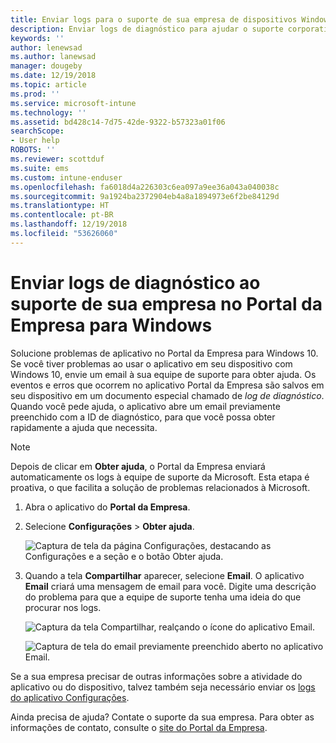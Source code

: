 ```yaml
---
title: Enviar logs para o suporte de sua empresa de dispositivos Windows 10 | Microsoft Docs
description: Enviar logs de diagnóstico para ajudar o suporte corporativo a corrigir problemas com o aplicativo
keywords: ''
author: lenewsad
ms.author: lanewsad
manager: dougeby
ms.date: 12/19/2018
ms.topic: article
ms.prod: ''
ms.service: microsoft-intune
ms.technology: ''
ms.assetid: bd428c14-7d75-42de-9322-b57323a01f06
searchScope:
- User help
ROBOTS: ''
ms.reviewer: scottduf
ms.suite: ems
ms.custom: intune-enduser
ms.openlocfilehash: fa6018d4a226303c6ea097a9ee36a043a040038c
ms.sourcegitcommit: 9a1924ba2372904eb4a8a1894973e6f2be84129d
ms.translationtype: HT
ms.contentlocale: pt-BR
ms.lasthandoff: 12/19/2018
ms.locfileid: "53626060"
---
```

# <a name="send-diagnostic-logs-to-your-company-support-from-company-portal-for-windows"></a>Enviar logs de diagnóstico ao suporte de sua empresa no Portal da Empresa para Windows

Solucione problemas de aplicativo no Portal da Empresa para Windows 10. Se você tiver problemas ao usar o aplicativo em seu dispositivo com Windows 10, envie um email à sua equipe de suporte para obter ajuda. Os eventos e erros que ocorrem no aplicativo Portal da Empresa são salvos em seu dispositivo em um documento especial chamado de _log de diagnóstico_. Quando você pede ajuda, o aplicativo abre um email previamente preenchido com a ID de diagnóstico, para que você possa obter rapidamente a ajuda que necessita.

> [!Note]       
> Depois de clicar em **Obter ajuda**, o Portal da Empresa enviará automaticamente os logs à equipe de suporte da Microsoft. Esta etapa é proativa, o que facilita a solução de problemas relacionados à Microsoft.  

1. Abra o aplicativo do **Portal da Empresa**.
2. Selecione **Configurações** > **Obter ajuda**.  

   ![Captura de tela da página Configurações, destacando as Configurações e a seção e o botão Obter ajuda.](./media/1811_Get_Help_Windows_Cpapp.png)    

3. Quando a tela **Compartilhar** aparecer, selecione **Email**. O aplicativo **Email** criará uma mensagem de email para você. Digite uma descrição do problema para que a equipe de suporte tenha uma ideia do que procurar nos logs.

   ![Captura da tela Compartilhar, realçando o ícone do aplicativo Email.](./media/1811_Mail_Logs_Windows_CPapp.png)  


   ![Captura de tela do email previamente preenchido aberto no aplicativo Email.](./media/1811_Get_Help_Email_Windows_CPapp.png)  

Se a sua empresa precisar de outras informações sobre a atividade do aplicativo ou do dispositivo, talvez também seja necessário enviar os [logs do aplicativo Configurações](send-logs-to-your-it-admin-settings-windows.md).  

Ainda precisa de ajuda? Contate o suporte da sua empresa. Para obter as informações de contato, consulte o [site do Portal da Empresa](https://go.microsoft.com/fwlink/?linkid=2010980).  
